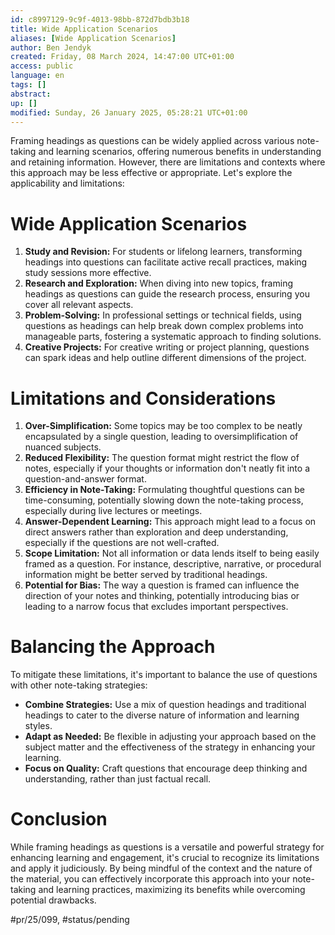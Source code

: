 ```yaml
---
id: c8997129-9c9f-4013-98bb-872d7bdb3b18
title: Wide Application Scenarios
aliases: [Wide Application Scenarios]
author: Ben Jendyk
created: Friday, 08 March 2024, 14:47:00 UTC+01:00
access: public
language: en
tags: []
abstract:
up: []
modified: Sunday, 26 January 2025, 05:28:21 UTC+01:00
---
```


Framing headings as questions can be widely applied across various note-taking and learning scenarios, offering numerous benefits in understanding and retaining information. However, there are limitations and contexts where this approach may be less effective or appropriate. Let's explore the applicability and limitations:

# Wide Application Scenarios

1. **Study and Revision:** For students or lifelong learners, transforming headings into questions can facilitate active recall practices, making study sessions more effective.
2. **Research and Exploration:** When diving into new topics, framing headings as questions can guide the research process, ensuring you cover all relevant aspects.
3. **Problem-Solving:** In professional settings or technical fields, using questions as headings can help break down complex problems into manageable parts, fostering a systematic approach to finding solutions.
4. **Creative Projects:** For creative writing or project planning, questions can spark ideas and help outline different dimensions of the project.

# Limitations and Considerations

1. **Over-Simplification:** Some topics may be too complex to be neatly encapsulated by a single question, leading to oversimplification of nuanced subjects.
2. **Reduced Flexibility:** The question format might restrict the flow of notes, especially if your thoughts or information don't neatly fit into a question-and-answer format.
3. **Efficiency in Note-Taking:** Formulating thoughtful questions can be time-consuming, potentially slowing down the note-taking process, especially during live lectures or meetings.
4. **Answer-Dependent Learning:** This approach might lead to a focus on direct answers rather than exploration and deep understanding, especially if the questions are not well-crafted.
5. **Scope Limitation:** Not all information or data lends itself to being easily framed as a question. For instance, descriptive, narrative, or procedural information might be better served by traditional headings.
6. **Potential for Bias:** The way a question is framed can influence the direction of your notes and thinking, potentially introducing bias or leading to a narrow focus that excludes important perspectives.

# Balancing the Approach

To mitigate these limitations, it's important to balance the use of questions with other note-taking strategies:

- **Combine Strategies:** Use a mix of question headings and traditional headings to cater to the diverse nature of information and learning styles.
- **Adapt as Needed:** Be flexible in adjusting your approach based on the subject matter and the effectiveness of the strategy in enhancing your learning.
- **Focus on Quality:** Craft questions that encourage deep thinking and understanding, rather than just factual recall.

# Conclusion

While framing headings as questions is a versatile and powerful strategy for enhancing learning and engagement, it's crucial to recognize its limitations and apply it judiciously. By being mindful of the context and the nature of the material, you can effectively incorporate this approach into your note-taking and learning practices, maximizing its benefits while overcoming potential drawbacks.


#pr/25/099, #status/pending